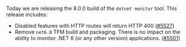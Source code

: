 Today we are releasing the 8.0.0 build of the `dotnet monitor` tool. This release includes:

- Disabled features with HTTP routes will return HTTP 400 ([#5527](https://github.com/dotnet/dotnet-monitor/pull/5527))
- Remove `net6.0` TFM build and packaging. There is no impact on the ability to monitor .NET 6 (or any other version) applications. ([#5501](https://github.com/dotnet/dotnet-monitor/pull/5501))